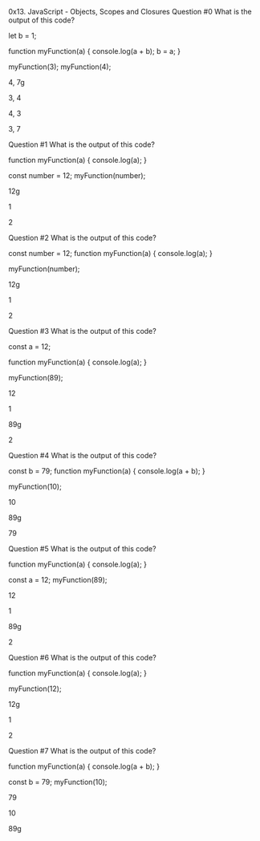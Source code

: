 0x13. JavaScript - Objects, Scopes and Closures
Question #0
What is the output of this code?

let b = 1;

function myFunction(a) {
    console.log(a + b);
    b = a;
}

myFunction(3);
myFunction(4);

4, 7g


3, 4


4, 3


3, 7

Question #1
What is the output of this code?

function myFunction(a) {
    console.log(a);
}

const number = 12;
myFunction(number);

12g


1


2

Question #2
What is the output of this code?

const number = 12;
function myFunction(a) {
    console.log(a);
}

myFunction(number);

12g


1


2

Question #3
What is the output of this code?

const a = 12;

function myFunction(a) {
    console.log(a);
}

myFunction(89);

12


1


89g


2

Question #4
What is the output of this code?

const b = 79;
function myFunction(a) {
    console.log(a + b);
}

myFunction(10);

10


89g


79

Question #5
What is the output of this code?

function myFunction(a) {
    console.log(a);
}

const a = 12;
myFunction(89);

12


1


89g


2

Question #6
What is the output of this code?

function myFunction(a) {
    console.log(a);
}

myFunction(12);

12g


1


2

Question #7
What is the output of this code?

function myFunction(a) {
    console.log(a + b);
}

const b = 79;
myFunction(10);

79


10


89g
